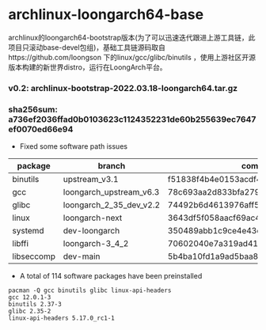 # archlinux-loongarch64-base
archlinux的loongarch64-bootstrap版本(为了可以迅速迭代跟进上游工具链，此项目只滚动base-devel包组)，基础工具链源码取自https://github.com/loongson 下的linux/gcc/glibc/binutils ，使用上游社区开源版本构建的新世界distro，运行在LoongArch平台。

### v0.2: archlinux-bootstrap-2022.03.18-loongarch64.tar.gz 
### sha256sum: a736ef2036ffad0b0103623c1124352231de60b255639ec7647ef0070ed66e94

* Fixed some software path issues

| package | branch | commit hash | url |
| ---- | ---- | ---- | ---- |
| binutils | upstream_v3.1 | f51838f4b4e0153acdf4a9849c17675775577cda | https://github.com/loongson/binutils-gdb.git |
| gcc | loongarch_upstream_v6.3 | 78c693aa2d833bfa27907141ba8bf93123b45567 | https://github.com/loongson/gcc.git |
| glibc | loongarch_2_35_dev_v2.2 | 74492b6d4613976aff5a9091a93d6ed4407d70a9 | https://github.com/loongson/glibc.git |
| linux | loongarch-next | 3643df5f058aacf69ac4121f6882500e843b7a34 | https://github.com/loongson/linux.git |
| systemd | dev-loongarch | 350489abb1c9ce4e43dab54b7af7d1a1bfbfb3b8 | https://github.com/loongarch64/systemd.git |
| libffi | loongarch-3_4_2 | 70602040e7a319ad4131aad422d59a493bc65f18 | https://github.com/loongson/libffi.git |
| libseccomp | dev-main | 5b4ba10fd1a9ad5baa85ebecafd36c401a030788 |https://github.com/loongarch64/libseccomp.git |

* A total of 114 software packages have been preinstalled

```
pacman -Q gcc binutils glibc linux-api-headers
gcc 12.0.1-3
binutils 2.37-3
glibc 2.35-2
linux-api-headers 5.17.0_rc1-1
```


